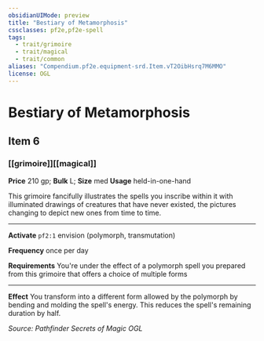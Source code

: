 ```yaml
---
obsidianUIMode: preview
title: "Bestiary of Metamorphosis"
cssclasses: pf2e,pf2e-spell
tags:
  - trait/grimoire
  - trait/magical
  - trait/common
aliases: "Compendium.pf2e.equipment-srd.Item.vT2OibHsrq7M6MMO"
license: OGL
---
```

# Bestiary of Metamorphosis
## Item 6
### [[grimoire]][[magical]]


**Price** 210 gp; 
**Bulk** L; **Size** med
**Usage** held-in-one-hand

This grimoire fancifully illustrates the spells you inscribe within it with illuminated drawings of creatures that have never existed, the pictures changing to depict new ones from time to time.

* * *

**Activate** `pf2:1` envision (polymorph, transmutation)

**Frequency** once per day

**Requirements** You're under the effect of a polymorph spell you prepared from this grimoire that offers a choice of multiple forms

* * *

**Effect** You transform into a different form allowed by the polymorph by bending and molding the spell's energy. This reduces the spell's remaining duration by half.

*Source: Pathfinder Secrets of Magic*
*OGL*